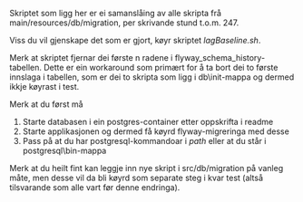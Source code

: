 Skriptet som ligg her er ei samanslåing av alle skripta frå main/resources/db/migration, per skrivande stund t.o.m. 247.

Viss du vil gjenskape det som er gjort, køyr skriptet _lagBaseline.sh_.

Merk at skriptet fjernar dei første n radene i flyway_schema_history-tabellen. 
Dette er ein workaround som primært for å ta bort dei to første innslaga i tabellen, som er dei to skripta som ligg i db\init-mappa og dermed ikkje køyrast i test.

Merk at du først må 
1. Starte databasen i ein postgres-container etter oppskrifta i readme
1. Starte applikasjonen og dermed få køyrd flyway-migreringa med desse
1. Pass på at du har postgresql-kommandoar i _path_ eller at du står i postgresql\bin-mappa

Merk at du heilt fint kan leggje inn nye skript i src/db/migration på vanleg måte, men desse vil da bli køyrd som separate steg i kvar test (altså tilsvarande som alle vart før denne endringa).